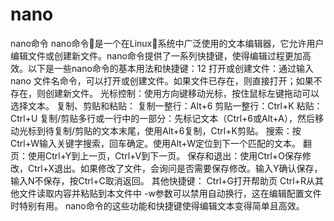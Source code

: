 # nano


nano命令 
nano命令是一个在Linux系统中广泛使用的文本编辑器，它允许用户编辑文件或创建新文件。nano命令提供了一系列快捷键，使得编辑过程更加高效。以下是一些nano命令的基本用法和快捷键：12 
打开或创建文件：通过输入nano 文件名命令，可以打开或创建文件。如果文件已存在，则直接打开；如果不存在，则创建新文件。 
光标控制：使用方向键移动光标，按住鼠标左键拖动可以选择文本。 复制、剪贴和粘贴： 复制一整行：Alt+6 剪贴一整行：Ctrl+K 粘贴：Ctrl+U 
复制/剪贴多行或一行中的一部分：先标记文本（Ctrl+6或Alt+A），然后移动光标到待复制/剪贴的文本末尾，使用Alt+6复制，Ctrl+K剪贴。 
搜索：按Ctrl+W输入关键字搜索，回车确定。使用Alt+W定位到下一个匹配的文本。 翻页：使用Ctrl+Y到上一页，Ctrl+V到下一页。 
保存和退出：使用Ctrl+O保存修改，Ctrl+X退出。如果修改了文件，会询问是否需要保存修改。输入Y确认保存，输入N不保存，按Ctrl+C取消返回。 其他快捷键： 
Ctrl+G打开帮助页 Ctrl+R从其他文件读取内容并粘贴到本文件中 -w参数可以禁用自动换行，这在编辑配置文件时特别有用。
nano命令的这些功能和快捷键使得编辑文本变得简单且高效。

